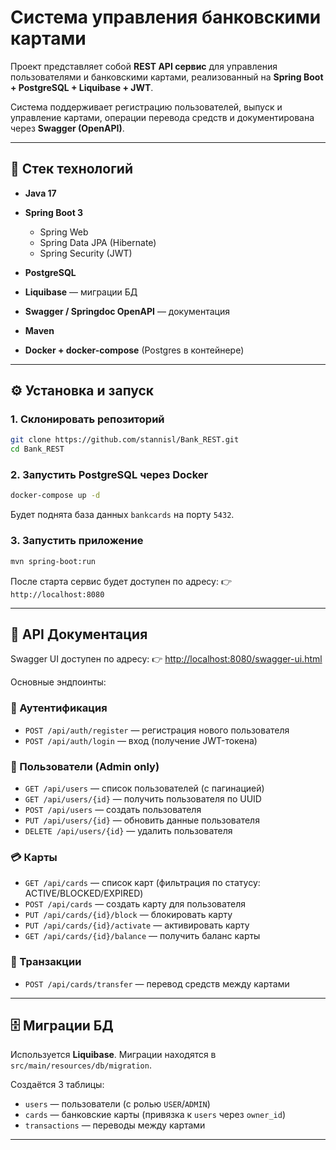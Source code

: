 # Система управления банковскими картами

Проект представляет собой **REST API сервис** для управления пользователями и банковскими картами, реализованный на **Spring Boot + PostgreSQL + Liquibase + JWT**.

Система поддерживает регистрацию пользователей, выпуск и управление картами, операции перевода средств и документирована через **Swagger (OpenAPI)**.

---

## 🚀 Стек технологий

* **Java 17**
* **Spring Boot 3**

    * Spring Web
    * Spring Data JPA (Hibernate)
    * Spring Security (JWT)
* **PostgreSQL**
* **Liquibase** — миграции БД
* **Swagger / Springdoc OpenAPI** — документация
* **Maven**
* **Docker + docker-compose** (Postgres в контейнере)

---

## ⚙️ Установка и запуск

### 1. Склонировать репозиторий

```bash
git clone https://github.com/stannisl/Bank_REST.git
cd Bank_REST
```

### 2. Запустить PostgreSQL через Docker

```bash
docker-compose up -d
```

Будет поднята база данных `bankcards` на порту `5432`.

### 3. Запустить приложение

```bash
mvn spring-boot:run
```

После старта сервис будет доступен по адресу:
👉 `http://localhost:8080`

---

## 📑 API Документация

Swagger UI доступен по адресу:
👉 [http://localhost:8080/swagger-ui.html](http://localhost:8080/swagger-ui.html)

Основные эндпоинты:

### 🔑 Аутентификация

* `POST /api/auth/register` — регистрация нового пользователя
* `POST /api/auth/login` — вход (получение JWT-токена)

### 👤 Пользователи (Admin only)

* `GET /api/users` — список пользователей (с пагинацией)
* `GET /api/users/{id}` — получить пользователя по UUID
* `POST /api/users` — создать пользователя
* `PUT /api/users/{id}` — обновить данные пользователя
* `DELETE /api/users/{id}` — удалить пользователя

### 💳 Карты

* `GET /api/cards` — список карт (фильтрация по статусу: ACTIVE/BLOCKED/EXPIRED)
* `POST /api/cards` — создать карту для пользователя
* `PUT /api/cards/{id}/block` — блокировать карту
* `PUT /api/cards/{id}/activate` — активировать карту
* `GET /api/cards/{id}/balance` — получить баланс карты

### 🔄 Транзакции

* `POST /api/cards/transfer` — перевод средств между картами

---

## 🗄️ Миграции БД

Используется **Liquibase**.
Миграции находятся в `src/main/resources/db/migration`.

Создаётся 3 таблицы:

* `users` — пользователи (с ролью `USER`/`ADMIN`)
* `cards` — банковские карты (привязка к `users` через `owner_id`)
* `transactions` — переводы между картами

---
